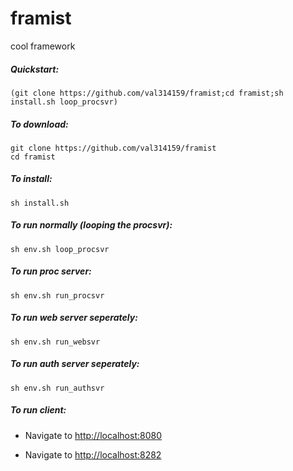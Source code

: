 framist
=======

cool framework

##### Quickstart:
```
(git clone https://github.com/val314159/framist;cd framist;sh install.sh loop_procsvr)
```

##### To download:
```
git clone https://github.com/val314159/framist
cd framist
```

##### To install:
```
sh install.sh
```

##### To run normally (looping the procsvr):
```
sh env.sh loop_procsvr
```



##### To run proc server:
```
sh env.sh run_procsvr
```

##### To run web server seperately:
```
sh env.sh run_websvr
```

##### To run auth server seperately:
```
sh env.sh run_authsvr
```

##### To run client:

- Navigate to [http://localhost:8080](http://localhost:8080)

- Navigate to [http://localhost:8282](http://localhost:8282)

